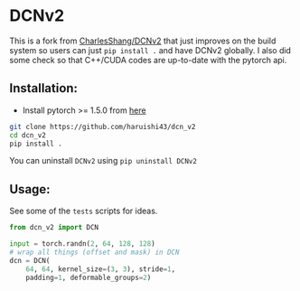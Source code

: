 # DCNv2

This is a fork from [CharlesShang/DCNv2](https://github.com/CharlesShang/DCNv2) that just improves on the build system so users can just `pip install .` and have DCNv2 globally.
I also did some check so that C++/CUDA codes are up-to-date with the pytorch api.

## Installation:

- Install pytorch >= 1.5.0 from [here](https://pytorch.org/get-started/previous-versions/#linux-and-windows-3)

```Bash
git clone https://github.com/haruishi43/dcn_v2
cd dcn_v2
pip install .
```

You can uninstall `DCNv2` using `pip uninstall DCNv2`

## Usage:

See some of the `tests` scripts for ideas.

```Python
from dcn_v2 import DCN

input = torch.randn(2, 64, 128, 128)
# wrap all things (offset and mask) in DCN
dcn = DCN(
    64, 64, kernel_size=(3, 3), stride=1,
    padding=1, deformable_groups=2)
```
